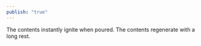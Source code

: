 ```yaml
---
publish: "true"
---
```


The contents instantly ignite when poured. The contents regenerate with a long rest.
